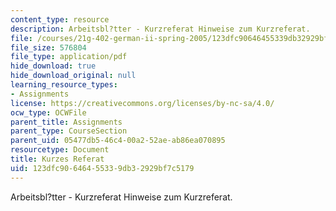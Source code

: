```yaml
---
content_type: resource
description: Arbeitsbl?tter - Kurzreferat Hinweise zum Kurzreferat.
file: /courses/21g-402-german-ii-spring-2005/123dfc90646455339db32929bf7c5179_MIT21G_402S05_kurzereferat.pdf
file_size: 576804
file_type: application/pdf
hide_download: true
hide_download_original: null
learning_resource_types:
- Assignments
license: https://creativecommons.org/licenses/by-nc-sa/4.0/
ocw_type: OCWFile
parent_title: Assignments
parent_type: CourseSection
parent_uid: 05477db5-46c4-00a2-52ae-ab86ea070895
resourcetype: Document
title: Kurzes Referat
uid: 123dfc90-6464-5533-9db3-2929bf7c5179
---
```

Arbeitsbl?tter - Kurzreferat Hinweise zum Kurzreferat.